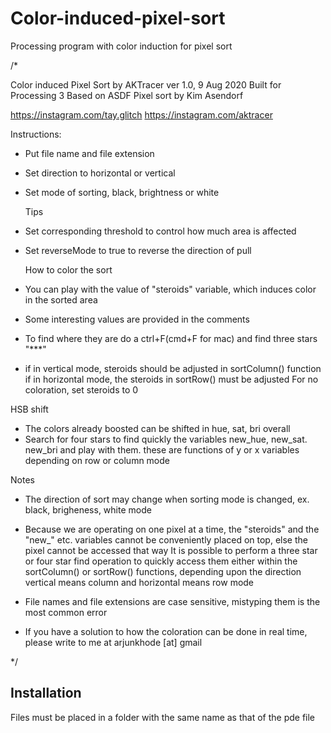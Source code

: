 # Color-induced-pixel-sort
Processing program with color induction for pixel sort

/*

 Color induced Pixel Sort by AKTracer ver 1.0, 9 Aug 2020
 Built for Processing 3
 Based on ASDF Pixel sort by Kim Asendorf
 
 https://instagram.com/tay.glitch
 https://instagram.com/aktracer
 
  Instructions:
* Put file name and file extension
* Set direction to horizontal or vertical
* Set mode of sorting, black, brightness or white

  Tips
* Set corresponding threshold to control how much area is affected
* Set reverseMode to true to reverse the direction of pull

  How to color the sort
* You can play with the value of "steroids" variable, which induces color in the sorted area
* Some interesting values are provided in the comments
* To find where they are do a ctrl+F(cmd+F for mac) and find three stars "***"
* if in vertical mode, steroids should be adjusted in sortColumn() function
  if in horizontal mode, the steroids in sortRow() must be adjusted
  For no coloration, set steroids to 0
  
 HSB shift
* The colors already boosted can be shifted in hue, sat, bri overall
* Search for four stars to find quickly the variables new_hue, new_sat. new_bri
  and play with them. these are functions of y or x variables depending on row or column mode
 
 Notes
* The direction of sort may change when sorting mode is changed, ex. black, brigheness, white mode
* Because we are operating on one pixel at a time, the "steroids" and the "new_" etc.
  variables cannot be conveniently placed on top, else the pixel cannot be accessed that way
  It is possible to perform a three star or four star find operation to quickly access them
  either within the sortColumn() or sortRow() functions, depending upon the direction
  vertical means column and horizontal means row mode
* File names and file extensions are case sensitive, mistyping them is the most common error
  
* If you have a solution to how the coloration can be done in real time, please write to me at
arjunkhode [at] gmail
 
 */

## Installation

Files must be placed in a folder with the same name as that of the pde file

